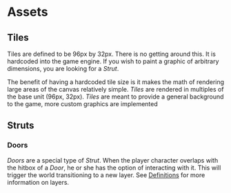 # Assets

## Tiles

Tiles are defined to be 96px by 32px. There is no getting around this. It is hardcoded into the game engine. If you wish to paint a graphic of arbitrary dimensions, you are looking for a _Strut_. 

The benefit of having a hardcoded tile size is it makes the math of rendering large areas of the canvas relatively simple. _Tiles_ are rendered in multiples of the base unit (96px, 32px). _Tiles_ are meant to provide a general background to the game, more custom graphics are implemented 


## Struts


### Doors

_Doors_ are a special type of _Strut_. When the player character overlaps with the hitbox of a _Door_, he or she has the option of interacting with it. This will trigger the world transitioning to a new layer. See [Definitions](./DEFINITIONS.md) for more information on layers.